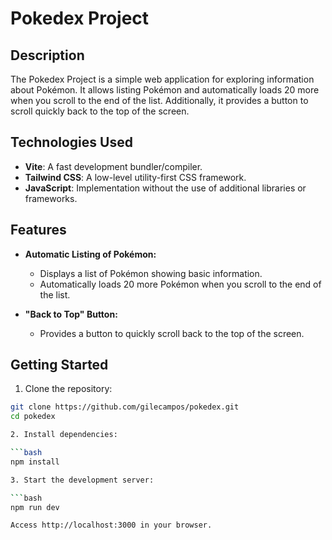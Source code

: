 # Pokedex Project

## Description

The Pokedex Project is a simple web application for exploring information about Pokémon. It allows listing Pokémon and automatically loads 20 more when you scroll to the end of the list. Additionally, it provides a button to scroll quickly back to the top of the screen.

## Technologies Used

- **Vite**: A fast development bundler/compiler.
- **Tailwind CSS**: A low-level utility-first CSS framework.
- **JavaScript**: Implementation without the use of additional libraries or frameworks.

## Features

- **Automatic Listing of Pokémon:**
  - Displays a list of Pokémon showing basic information.
  - Automatically loads 20 more Pokémon when you scroll to the end of the list.

- **"Back to Top" Button:**
  - Provides a button to quickly scroll back to the top of the screen.

## Getting Started

1. Clone the repository:

  ```bash
  git clone https://github.com/gilecampos/pokedex.git
  cd pokedex

2. Install dependencies:

  ```bash
  npm install

3. Start the development server:

  ```bash
  npm run dev
  
  Access http://localhost:3000 in your browser.